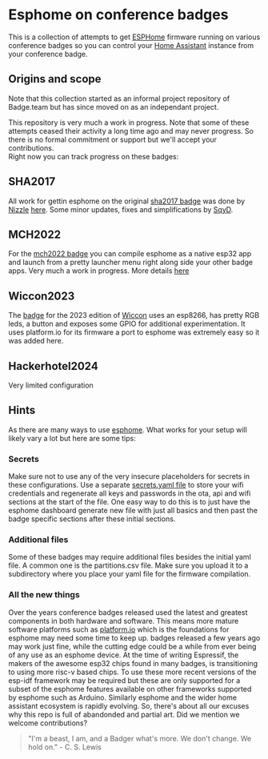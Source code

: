 # Esphome on conference badges
This is a collection of attempts to get [ESPHome](https://esphome.io/) firmware running on various conference badges so you can control your [Home Assistant](https://www.home-assistant.io/) instance from your conference badge. 
<br>

## Origins and scope
Note that this collection started as an informal project repository of Badge.team but has since moved on as an independant project.

This repository is very much a work in progress. Note that some of these attempts ceased their activity a long time ago and may never progress. So there is no formal commitment or support but we'll accept your contributions.
<br>
Right now you can track progress on these badges:

## SHA2017
All work for gettin esphome on the original [sha2017 badge](https://badge.team/docs/badges/sha2017/) was done by [Nizzle](https://github.com/Nizzle) [here](https://gist.github.com/Nizzle/6971c2cc066e6412740487bcc3b2c62a/). Some minor updates, fixes and simplifications by [SqyD](https://github.com/SqyD).

## MCH2022
For the [mch2022 badge](https://badge.team/docs/badges/mch2022/) you can compile esphome as a native esp32 app and launch from a pretty launcher menu right along side your other badge apps.
Very much a work in progress. More details [here](mch2022/README.md)

## Wiccon2023
The [badge](https://github.com/Wietsman/wiccon_badge_2023) for the 2023 edition of [Wiccon](https://wiccon.nl/) uses an esp8266, has pretty RGB leds, a button and exposes some GPIO for additional experimentation. It uses platform.io for its firmware a port to esphome was extremely easy so it was added here.

## Hackerhotel2024
Very limited configuration

## Hints
As there are many ways to use [esphome](https://esphome.io/). What works for your setup will likely vary a lot but here are some tips:
### Secrets
Make sure not to use any of the very insecure placeholders for secrets in these configurations. Use a separate [secrets.yaml file](https://esphome.io/guides/faq.html#1) to store your wifi credentials and regenerate all keys and passwords in the ota, api and wifi sections at the start of the file. One easy way to do this is to just have the esphome dashboard generate new file with just all basics and then past the badge specific sections after these initial sections.
### Additional files
Some of these badges may require additional files besides the initial yaml file. A common one is the partitions.csv file. Make sure you upload it to a subdirectory where you place your yaml file for the firmware compilation.
### All the new things
Over the years conference badges released used the latest and greatest components in both hardware and software. This means more mature software platforms such as [platform.io](https://platform.io) which is the foundations for esphome may need some time to keep up. badges released a few years ago may work just fine, while the cutting edge could be a while from ever being of any use as an esphome device. At the time of writing Espressif, the makers of the awesome esp32 chips found in many badges, is transitioning to using more risc-v based chips. To use these more recent versions of the esp-idf framework may be required but these are only supported for a subset of the esphome features available on other frameworks supported by esphome such as Arduino. Similarly esphome and the wider home assistant ecosystem is rapidly evolving. So, there's about all our excuses why this repo is full of abandonded and partial art. Did we mention we welcome contributions?
<br>
> "I'm a beast, I am, and a Badger what's more. We don't change. We hold on." - C. S. Lewis